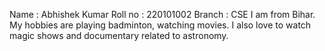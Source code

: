 Name : Abhishek Kumar
Roll no : 220101002
Branch : CSE
 I am from Bihar. My hobbies are playing badminton, watching movies. I also love to watch magic shows and documentary related to astronomy.
